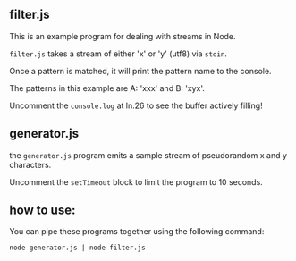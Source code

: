 ## filter.js

This is an example program for dealing with streams in Node.

`filter.js` takes a stream of either 'x' or 'y' (utf8) via `stdin`.

Once a pattern is matched, it will print the pattern name to the console.

The patterns in this example are A: 'xxx' and B: 'xyx'.

Uncomment the `console.log` at ln.26 to see the buffer actively filling!


## generator.js

the `generator.js` program emits a sample stream of pseudorandom x and y characters.

Uncomment the `setTimeout` block to limit the program to 10 seconds.

## how to use:

You can pipe these programs together using the following command:

`node generator.js | node filter.js`
